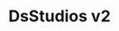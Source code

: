---
id: '3'
title: 'DsStudios v2'
cover: 'dsstudios_v2.png'
github: 'https://github.com/samdsk/old-projects/tree/main/dsstudios_v2'
external: 'http://www.dsstudios.altervista.org/'
tech:
    - PHP
    - JS
    - CSS
    - Boostrap
showInProjects: true
---